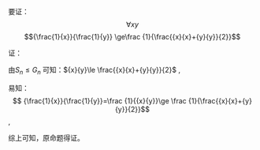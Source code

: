 要证：
$$\forall x y$$ 
$${\frac{1}{x}}{\frac{1}{y}} \ge\frac {1}{\frac{{x}{x}+{y}{y}}{2}}$$

证：

由$S_n \leq G_n$ 可知：${x}{y}\le \frac{{x}{x}+{y}{y}}{2}$
,

易知：
$$ {\frac{1}{x}}{\frac{1}{y}}=\frac {1}{{x}{y}}\ge  \frac {1}{\frac{{x}{x}+{y}{y}}{2}}$$
,

综上可知，原命题得证。

